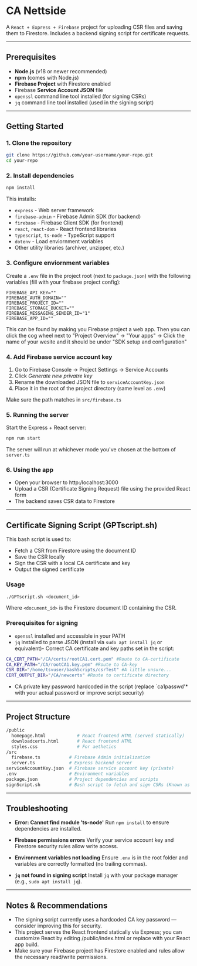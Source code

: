 # CA Nettside

A `React + Express + Firebase` project for uploading CSR files and saving them to Firestore. Includes a backend signing script for certificate requests.

---

## Prerequisites

- **Node.js** (v18 or newer recommended)  
- **npm** (comes with Node.js)  
- **Firebase Project** with Firestore enabled  
- Firebase **Service Account JSON** file  
- `openssl` command line tool installed (for signing CSRs)  
- `jq` command line tool installed (used in the signing script)  

---

## Getting Started

### 1. Clone the repository

```bash
git clone https://github.com/your-username/your-repo.git
cd your-repo
```

### 2. Install dependencies

```bash
npm install
```
This installs:
- `express` - Web server framework
- `firebase-admin` - Firebase Admin SDK (for backend)
- `firebase` - Firebase Client SDK (for frontend)
- `react`, `react-dom` - React frontend libraries
- `typescript`, `ts-node` - TypeScript support
- `dotenv` - Load enviornment variables
- Other utility libraries (archiver, unzipper, etc.)

### 3. Configure enviornment variables

Create a `.env` file in the project root (next to `package.json`) with the following variables (fill with your firebase project config):

```env
FIREBASE_API_KEY=""
FIREBASE_AUTH_DOMAIN=""
FIREBASE_PROJECT_ID=""
FIREBASE_STORAGE_BUCKET=""
FIREBASE_MESSAGING_SENDER_ID="1"
FIREBASE_APP_ID=""
```
This can be found by making you Firebase project a web app. Then you can click the cog wheel next to "Project Overview" -> "Your apps" -> Click the name of your wesite and it should be under "SDK setup and configuration"

### 4. Add Firebase service account key

1. Go to Firebase Console -> Project Settings -> Service Accounts
2. Click *Generate new privatre key*
3. Rename the downloaded JSON file to `serviceAccountKey.json`
4. Place it in the root of the project directory (same level as `.env`)

Make sure the path matches in `src/firebase.ts`

### 5. Running the server

Start the Express + React server:

```bash
npm run start
```

The server will run at whichever mode you've chosen at the bottom of `server.ts`

### 6. Using the app

- Open your browser to http:/localhost:3000
- Upload a CSR (Certificate Signing Request) file using the provided React form
- The backend saves CSR data to Firestore

--- 

## Certificate Signing Script (GPTscript.sh)

This bash script is used to:
- Fetch a CSR from Firestore using the document ID
- Save the CSR locally
- Sign the CSR with a local CA certificate and key
- Output the signed certificate

### Usage
```bash
./GPTscript.sh <document_id>
```

Where `<document_id>` is the Firestore document ID containing the CSR.


### Prerequisites for signing

- `openssl` installed and accessible in your PATH
- `jq` installed to parse JSON (install via `sudo apt install jq` or equivalent)- Correct CA certificate and key paths set in the script:

```bash
CA_CERT_PATH="/CA/certs/rootCA1.cert.pem" #Route to CA-certificate
CA_KEY_PATH="/CA/rootCA1.key.pem" #Route to CA-key
CSR_DIR="/home/tsvuser/bashScripts/csrTest" #A little unsure...
CERT_OUTPUT_DIR="/CA/newcerts" #Route to certificate directory
```

- CA private key password hardcoded in the script (replace `ca1passwd'* with your actual password or improve script security)

---

## Project Structure

```bash
/public
  homepage.html            # React frontend HTML (served statically)
  downloadcerts.html       # React frontend HTML
  styles.css               # For aethetics
/src
  firebase.ts           # Firebase Admin initialization
  server.ts             # Express backend server
serviceAccountKey.json  # Firebase service account key (private)
.env                    # Environment variables
package.json            # Project dependencies and scripts
signScript.sh           # Bash script to fetch and sign CSRs (Known as GPTscript in code, but signScript.sh is the same)
```

--- 

## Troubleshooting

- **Error: Cannot find module 'ts-node'**
  Run `npm install` to ensure dependencies are installed.

- **Firebase permissions errors**
  Verify your service account key and Firestore security rules allow write access.

- **Environment variables not loading**
  Ensure `.env` is in the root folder and variables are correctly formatted (no trailing commas).

- **`jq` not found in signing script**
  Install `jq` with your package manager (e.g., `sudo apt install jq`).

--- 
## Notes & Recommendations

- The signing script currently uses a hardcoded CA key password — consider improving this for security.
- This project serves the React frontend statically via Express; you can customize React by editing /public/index.html or replace with your React app build.
- Make sure your Firebase project has Firestore enabled and rules allow the necessary read/write permissions.
